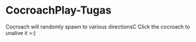 # CocroachPlay-Tugas
Cocroach will randomly spawn to various directionsC
Click the cocroach to unalive it >:)
